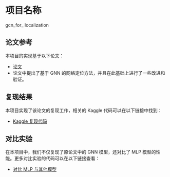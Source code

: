 
# 项目名称
gcn_for_ localization

## 论文参考

本项目的实现基于以下论文：

- [论文](https://arxiv.org/abs/2010.11653)
- 论文中提出了基于 GNN 的网络定位方法，并且在此基础上进行了一些改进和验证。

## 复现结果

本项目实现了该论文的复现工作，相关的 Kaggle 代码可以在以下链接中找到：

- [Kaggle 复现代码](https://www.kaggle.com/code/gygyygygy/gnn-localization?scriptVersionId=215441065)

## 对比实验

在本项目中，我们不仅复现了原论文中的 GNN 模型，还对比了 MLP 模型的性能。更多对比实验的代码可以在以下链接查看：

- [对比 MLP 与其他模型](https://www.kaggle.com/code/gygyygygy/co-mcomparision)

